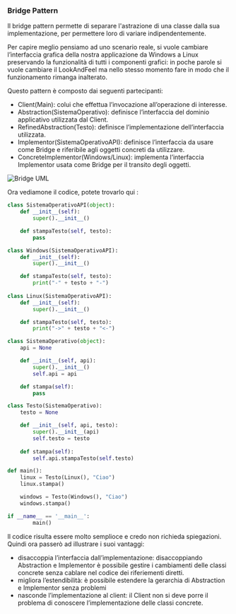 ### Bridge Pattern

Il bridge pattern permette di separare l'astrazione di una classe dalla sua implementazione, per permettere loro di variare indipendentemente.

Per capire meglio pensiamo ad uno scenario reale, si vuole cambiare l’interfaccia grafica della nostra applicazione da Windows a Linux preservando la funzionalità di tutti i componenti grafici: in poche parole si vuole cambiare il LookAndFeel ma nello stesso momento fare in modo che il funzionamento rimanga inalterato.

Questo pattern è composto dai seguenti partecipanti:

-   Client(Main): colui che effettua l’invocazione all’operazione di interesse.
-   Abstraction(SistemaOperativo): definisce l’interfaccia del dominio applicativo utilizzata dal Client.
-   RefinedAbstraction(Testo): definisce l’implementazione dell’interfaccia utilizzata.
-   Implementor(SistemaOperativoAPI): definisce l’interfaccia da usare come Bridge e riferibile agli oggetti concreti da utilizzare.
-   ConcreteImplementor(Windows/Linux): implementa l’interfaccia Implementor usata come Bridge per il transito degli oggetti.


![Bridge UML](https://upload.wikimedia.org/wikipedia/commons/c/cf/Bridge_UML_class_diagram.svg)

Ora vediamone il codice, potete trovarlo qui :

```python
class SistemaOperativoAPI(object):
	def __init__(self):
		super().__init__()

	def stampaTesto(self, testo):
		pass

class Windows(SistemaOperativoAPI):
	def __init__(self):
		super().__init__()

	def stampaTesto(self, testo):
		print("-" + testo + "-")
		
class Linux(SistemaOperativoAPI):
	def __init__(self):
		super().__init__()

	def stampaTesto(self, testo):
		print("->" + testo + "<-")

class SistemaOperativo(object):
	api = None

	def __init__(self, api):
		super().__init__()
		self.api = api

	def stampa(self):
		pass

class Testo(SistemaOperativo):
	testo = None

	def __init__(self, api, testo):
		super().__init__(api)
		self.testo = testo
		
	def stampa(self):
		self.api.stampaTesto(self.testo)

def main():
	linux = Testo(Linux(), "Ciao")
	linux.stampa()

	windows = Testo(Windows(), "Ciao")
	windows.stampa()

if __name__ == '__main__':
		main()	
```
Il codice risulta essere molto semplioce e credo non richieda spiegazioni. Quindi ora passerò ad illustrare i suoi vantaggi:

-	disaccoppia l’interfaccia dall’implementazione: disaccoppiando Abstraction e Implementor è possibile gestire i cambiamenti delle classi concrete senza cablare nel codice dei riferiementi diretti.
-	migliora l’estendibilità: è possibile estendere la gerarchia di Abstraction e Implementor senza problemi
-	nasconde l’implementazione al client: il Client non si deve porre il problema di conoscere l’implementazione delle classi concrete.

